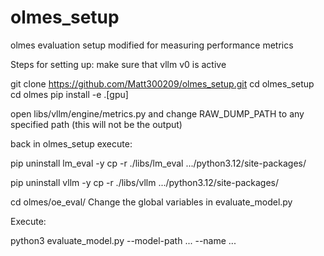 # olmes_setup
olmes evaluation setup modified for measuring performance metrics

Steps for setting up:
make sure that vllm v0 is active

git clone https://github.com/Matt300209/olmes_setup.git
cd olmes_setup
cd olmes
pip install -e .[gpu]

open libs/vllm/engine/metrics.py and change RAW_DUMP_PATH to any specified path (this will not be the output)

back in olmes_setup execute:

pip uninstall lm_eval -y
cp -r ./libs/lm_eval .../python3.12/site-packages/

pip uninstall vllm -y
cp -r ./libs/vllm .../python3.12/site-packages/

cd olmes/oe_eval/
Change the global variables in evaluate_model.py

Execute:

python3 evaluate_model.py --model-path ... --name ... 


